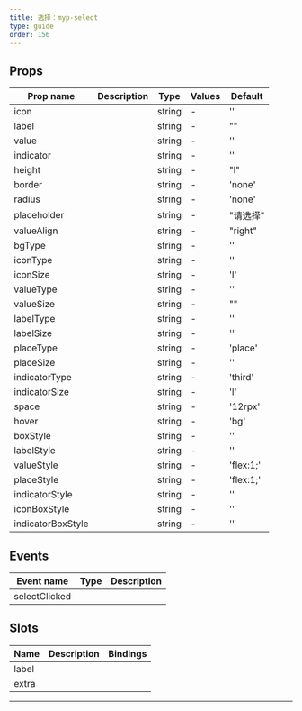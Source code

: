 ```yaml
---
title: 选择：myp-select
type: guide
order: 156
---
```


## Props

| Prop name         | Description | Type   | Values | Default   |
| ----------------- | ----------- | ------ | ------ | --------- |
| icon              |             | string | -      | ''        |
| label             |             | string | -      | ""        |
| value             |             | string | -      | ''        |
| indicator         |             | string | -      | ''        |
| height            |             | string | -      | "l"       |
| border            |             | string | -      | 'none'    |
| radius            |             | string | -      | 'none'    |
| placeholder       |             | string | -      | "请选择"  |
| valueAlign        |             | string | -      | "right"   |
| bgType            |             | string | -      | ''        |
| iconType          |             | string | -      | ''        |
| iconSize          |             | string | -      | 'l'       |
| valueType         |             | string | -      | ''        |
| valueSize         |             | string | -      | ""        |
| labelType         |             | string | -      | ''        |
| labelSize         |             | string | -      | ''        |
| placeType         |             | string | -      | 'place'   |
| placeSize         |             | string | -      | ''        |
| indicatorType     |             | string | -      | 'third'   |
| indicatorSize     |             | string | -      | 'l'       |
| space             |             | string | -      | '12rpx'   |
| hover             |             | string | -      | 'bg'      |
| boxStyle          |             | string | -      | ''        |
| labelStyle        |             | string | -      | ''        |
| valueStyle        |             | string | -      | 'flex:1;' |
| placeStyle        |             | string | -      | 'flex:1;' |
| indicatorStyle    |             | string | -      | ''        |
| iconBoxStyle      |             | string | -      | ''        |
| indicatorBoxStyle |             | string | -      | ''        |

## Events

| Event name    | Type | Description |
| ------------- | ---- | ----------- |
| selectClicked |      |

## Slots

| Name  | Description | Bindings |
| ----- | ----------- | -------- |
| label |             |          |
| extra |             |          |

---

